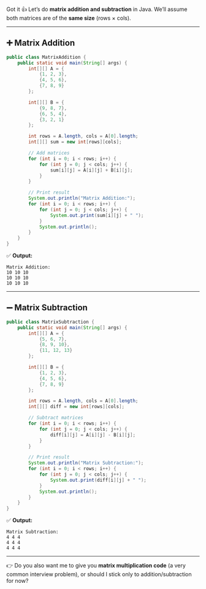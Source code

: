 Got it 👍 Let’s do **matrix addition and subtraction** in Java.
We’ll assume both matrices are of the **same size** (rows × cols).

---

## ➕ Matrix Addition

```java
public class MatrixAddition {
    public static void main(String[] args) {
        int[][] A = {
            {1, 2, 3},
            {4, 5, 6},
            {7, 8, 9}
        };

        int[][] B = {
            {9, 8, 7},
            {6, 5, 4},
            {3, 2, 1}
        };

        int rows = A.length, cols = A[0].length;
        int[][] sum = new int[rows][cols];

        // Add matrices
        for (int i = 0; i < rows; i++) {
            for (int j = 0; j < cols; j++) {
                sum[i][j] = A[i][j] + B[i][j];
            }
        }

        // Print result
        System.out.println("Matrix Addition:");
        for (int i = 0; i < rows; i++) {
            for (int j = 0; j < cols; j++) {
                System.out.print(sum[i][j] + " ");
            }
            System.out.println();
        }
    }
}
```

✅ **Output:**

```
Matrix Addition:
10 10 10
10 10 10
10 10 10
```

---

## ➖ Matrix Subtraction

```java
public class MatrixSubtraction {
    public static void main(String[] args) {
        int[][] A = {
            {5, 6, 7},
            {8, 9, 10},
            {11, 12, 13}
        };

        int[][] B = {
            {1, 2, 3},
            {4, 5, 6},
            {7, 8, 9}
        };

        int rows = A.length, cols = A[0].length;
        int[][] diff = new int[rows][cols];

        // Subtract matrices
        for (int i = 0; i < rows; i++) {
            for (int j = 0; j < cols; j++) {
                diff[i][j] = A[i][j] - B[i][j];
            }
        }

        // Print result
        System.out.println("Matrix Subtraction:");
        for (int i = 0; i < rows; i++) {
            for (int j = 0; j < cols; j++) {
                System.out.print(diff[i][j] + " ");
            }
            System.out.println();
        }
    }
}
```

✅ **Output:**

```
Matrix Subtraction:
4 4 4
4 4 4
4 4 4
```

---

👉 Do you also want me to give you **matrix multiplication code** (a very common interview problem), or should I stick only to addition/subtraction for now?
